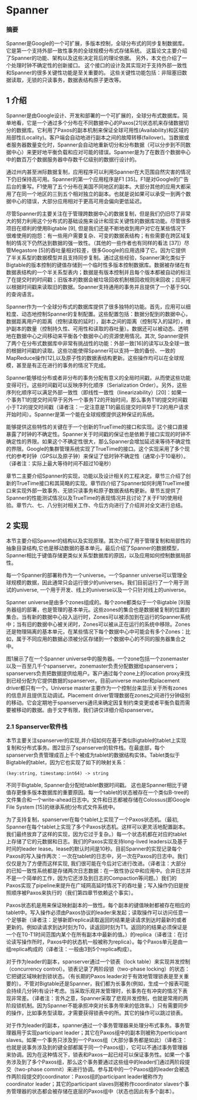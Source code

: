# Spanner

### 摘要

Spanner是Google的一个可扩展，多版本控制，全球分布式的同步复制数据库。
它是第一个支持外部一致性事务的全球规模分布式存储系统。
这篇论文主要介绍了Spanner的功能、架构以及这些决定背后的理论依据。
另外，本文也介绍了一个处理时钟不确定性的创新接口。
这个接口的设计及其实现对于支持外部一致性和Spanner的很多关键性功能是至关重要的。
这些关键性功能包括：非阻塞旧数据读取，无锁的只读事务，数据表结构原子更改等。

## 1 介绍

Spanner是由Google设计、开发和部署的一个可扩展的，全球分布式数据库。简单地看，它是一个通过多个分布在不同数据中心的Paxos[21]状态机来存储数据切分的数据库。它利用了Paxos的副本机制来保证全球可用性(Availability)和区域的局部性(Locality)。客户端会自动地进行副本之间的故障转移(failover)。当数据或者服务器数量变化时，Spanner会自动地重新切分和分布数据（可以分步到不同数据中心）来更好地平衡负载和应对可能的错误。Spanner是为了在数百个数据中心中的数百万个数据服务器中存数千亿级别的数据行设计的。

通过州内甚至洲际数据复制，应用程序可以利用Spanner在大范围自然灾害的情况下仍旧保持高可用。Spanner的第一个应用程序是F1 [35]。F1是对Google的广告后台的重写。F1使用了五个分布在美国不同地区的副本。大部分其他的应用大都采用了在同一个地区的三到五个相对独立的副本。也就是说如果可以承受一到两个数据中心的错误，大部分应用相对于更高可用会偏向更低延迟。

尽管Spanner的主要关注在于管理跨数据中心的数据复制，但是我们仍旧尽了非常大的努力利用这个分布式的基础设施来设计和现实关键性的数据库功能。尽管很多项目在顺利的使用Bigtable [9], 但是我们还是不断地收到用户对它在某些情况下很难使用的抱怨：有一些用户需要复杂、可变的数据表结构；有些需要在跨区域复制的情况下仍然达到数据的强一致性。（其他的一些作者也有同样的看法 [37]）尽管Megastore [5]的吞吐量相对较差，很多Google的应用选择了它。因为它提供了半关系型的数据模型并且支持同步复制。通过这些经验，Spanner演化类似于Bigtable的版本控制的键值存储到一个临时性多版本控制数据库。数据被存储在有数据表结构的一个半关系型表内；数据是有版本控制并且每个版本都被自动的标注了在提交时的时间戳；旧版本的数据会被垃圾回收机制根回收规则来回收；应用可以根据时间戳来读取旧的数据。Spanner支持通用的事务并且提供了一个基于SQL的查询语言。

Spanner作为一个全球分布式的数据库提供了很多独特的功能。首先，应用可以细粒度、动态地控制Spanner的复制配置。这些配置包括：数据分配到的数据中心，数据距离用户的距离（控制读取的延时），副本之间的距离（控制写入的延时），维护副本的数量（控制持久性、可用性和读取的吞吐量）。数据还可以被动态、透明地在数据中心之间移动来平衡各个数据中心的资源使用情况。其次, Spanner提供了两个在分布式数据库中非常有挑战性的功能：外部一致[16]的读写以及全球一致的根据时间戳的读取。这些功能使得Spanner可以支持一致的备份、一致的MapReduce操作[12],以及原子性的数据表结构更新。这些操作均可以在全球规模，甚至是有正在进行的事务的情况下完成。

Spanner能够给分布或者非分布的事务分配有意义的全局时间戳，从而使这些功能变得可行。这些时间戳可以反映序列化顺序（Serialization Order）。另外，这些序列化顺序可以满足外部一致性（即线性一致性（linearizability）[20]：如果一个事务T1的提交时间早于另外一个事务T2的开始时间，那么事务T1的提交时间戳小于T2的提交时间戳（译者注：一定注意是T1的最后提交时间早于T2的用户请求开始时间）。Spanner是第一个能在全球规模提供这种保证的系统。

能够提供这些特性的关键在于一个创新的TrueTime的接口和实现。这个接口直接暴露了时钟的不确定性。Spanner关于时间戳的保证也是依赖于接口实现的时钟不确定性的界限。如果这个不确定性很大，那么Spanner会增加延迟来等待不确定性的界限。Google的集群管理系统实现了TrueTime的接口。这个实现采用了多个现代的参考时钟（GPS以及原子钟）来保证了低时钟不确定性（通常小于10毫秒）。（译者注：实际上最大等待时间不超过10毫秒）

章节二主要介绍Spanner的实现，功能以及设计相关的工程决定。章节三介绍了创新的TrueTime接口和其简略的实现。章节四介绍了Spanner如何利用TrueTime接口来实现外部一致事务、无锁只读事务和原子数据表结构更新。章节五提供了Spanner的性能测试情况以及TrueTime的表现情况并且讨论了关于F1的使用经验。章节六、七、八分别对相关工作、今后方向进行了介绍并对全文进行总结。

## 2 实现

本节主要介绍Spanner的结构以及实现原理。其次介绍了用于管理复制和局部性的抽象目录结构,它也是移动数据的基本单元。最后介绍了Spanner的数据模型，Spanner相比于键值存储更类似关系型数据库的原因，以及应用如何控制数据局部性。

每一个Spanner的部署称作为一个universe。一个Spanner universe可以管理全球规模的数据，因此通常只会运行很少的universes。我们目前运行了一个用于测试的universe, 一个用于开发、线上的universe以及一个只针对线上的universe。

Spanner universe是由多个zones组成的。每个zone都类似于一个Bigtable [9]服务器组的部署，也是管理的基本单元。这些zones的集合也是数据被复制的位置的集合。当有新的数据中心投入运行时，Zones可以被添加到在运行的Spanner系统中；当有旧的数据中心被关闭时，Zones可以被从正在运行的系统中移除。Zones还是物理隔离的基本单元，在某些情况下每个数据中心中可能会有多个Zones：比如，属于不同应用的数据必须被分区存储到一个数据中心的不同的服务器集合之中。

图1展示了在一个Spanner universe中的服务器。一个zone包括一个zonemaster以及一百至几千个spanserver。zonemaster负责分配数据给spanservers；spanservers负责把数据提供给用户。客户通过每个zone上的location proxy来找到已经分配为它提供数据的spanserver。目前universe master和placement driver都只有一个。Universe master主要作为一个控制台来显示关于所有zones的信息并且提供互动调试。Placement driver管理数据在zones之间进行分钟级别的移动。它会定期地于spanservers通讯来确定因复制约束变更或者平衡负载而需要被移动的数据。由于文字有限，我们讲仅详细介绍spanserver。

### 2.1 Spanserver软件栈

本节主要关注spanserver的实现,并介绍如何在基于类似Bigtable的tablet上实现复制和分布式事务。图2显示了spanserver的软件栈。在最底部，每个spanserver负责管理成百上千个被成为tablet的数据结构实体。Tablet类似于Bigtable的tablet，因为它也实现了如下的映射关系：
```
(key:string, timestamp:int64) -> string
```
不同于Bigtable, Spanner会分配给tablet数据时间戳。 这也是Spanner相比于键值存更像多版本数据库的重要原因。每一个tablet的状态被存在一个类似B-tree的文件集合和一个write-ahead日志中。文件和日志都被存储在Colossus(即Google File System [15]的继承系统)分布式文件系统中。

为了支持复制，spanserver在每个tablet上实现了一个Paxos状态机。（最初, Spanner在每个tablet上实现了多个Paxos状态机。这样可以更灵活地配置副本。我们最终放弃了这样的实现，因为它过于复杂。）每一个状态机都在对应的tablet上存储了它的元数据和日志。我们的Paxos实现支持long-lived leaders以及基于时间的leader lease。lease的默认时间是10秒。目前Spanner的实现记录每个Paxos的写入操作两次：一次在tablet的日志中，另一次在Paxos的日志中。我们仅仅是为了方便而这样实现, 我们很可能在今后对它进行改进。（译者注：大部分的已知一致性系统都是存储两次日志数据：在一致性协议中和应用中。合并日志并不是一个简单的工作，因为它还涉及到日志的Compaction等问题。）我们的Paxos实现了pipeline来提升在广域网高延时情况下的吞吐量；写入操作仍旧是按照顺序被Paxos来执行的（我们第四章节依赖这个事实）。

Paxos状态机是用来保证映射副本的一致性。每个副本的键值映射都被存在相应的tablet中。写入操作必须由Paxos协议的leader来发起；读取操作可以访问任意一个足够新（译者注：足够新即replica读取返回的结果是读请求到达时最新的或者更新的。例如读请求到达时刻为T0，读返回时刻为T1。返回的的结果必须保证是一个在T0-T1时间范围内某个在所有副本中最新的值。）的replica（译者注：在讨论读写操作所时，Paxos中的状态机一般被称为replica）。每个Paxos单元是由一组replica构成的（译者注：一般由3到5个replica构成）。

对于作为leader的副本，spanserver通过一个锁表（lock table）来实现并发控制（concurrency control）。锁表记录了两阶段锁（two-phase locking）的状态：它把键区域映射到锁状态。（有长期的Paxos leader对于有效地管理锁表是至关重要的）。不管对Bigtable还是Spanner，我们都为长事务(例如，生成一个报表可能会持续几分钟)有设计考虑。当采取乐观并发管理时，长事务在有冲突的情况下表现非常差。（译者注：言外之意，Spanner采取了悲观并发控制，也就是常用的两阶段锁机制。因为Spanner不能承担冲突对长事务带来的低效率。）只有需要同步的操作，比如事务型读取，才需要获得锁表中的所。其它的操作可以跳过锁表。

对于作为leader的副本，spanner通过一个事务管理器来处理分布式事务。事务管理器用于实现participant leader；其它在Paxos组中的副本则被称为perticipant slaves。如果一个事务只涉及到一个Paxos组（大部分事务都是如此）（译者注：也就是说事务涉及到的键全部都属于同一个Paxos组），它可以不通过事务管理器来协调。因为在这种情况下，锁表和Paxos一起已经可以保证事务性。如果一个事务涉及到了多个Paxos组，那么这个事务要通过这些组中的leader们通过两阶段提交（two-phase commit）来进行协调。参与其中的一个Paxos组的leader会被选作两阶段提交的coordinator：Paxos组的participant leader被称作为coordinator leader；其它的participant slaves则被称作coordinator slaves个事务管理器的状态都会被存储在底层的Paxos组中（状态也因此有多个副本）。
